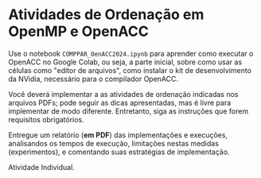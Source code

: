 # Atividades de Ordenação em OpenMP e OpenACC

Use o notebook `COMPPAR_OenACC2024.ipynb` para aprender como executar o OpenACC no Google Colab, ou seja, a parte inicial, sobre como usar as células como "editor de arquivos", como instalar o kit de desenvolvimento da NVidia, necessário para o compilador OpenACC.

Você deverá implementar a as atividades de ordenação indicadas nos arquivos PDFs; pode seguir as dicas apresentadas, mas é livre para implementar de modo diferente. Entretanto, siga as instruções que forem requisitos obrigatórios.

Entregue um relatório (**em PDF**) das implementações e execuções, analisandos os tempos de execução, limitações nestas medidas (experimentos), e comentando suas estratégias de implementação.

Atividade Individual.
